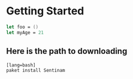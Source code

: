 # Getting Started

```fsharp
let foo = ()
let myAge = 21
```

## Here is the path to downloading 

    [lang=bash]
    paket install Sentinam


